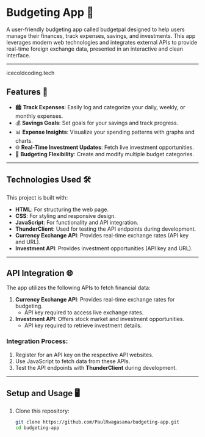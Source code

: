 # Budgeting App 💸

A user-friendly budgeting app called budgetpal designed to help users manage their finances, track expenses, savings, and investments. This app leverages modern web technologies and integrates external APIs to provide real-time foreign exchange data,  presented in an interactive and clean interface.

---
icecoldcoding.tech
## Features 🚀
- 🏙️ **Track Expenses**: Easily log and categorize your daily, weekly, or monthly expenses.
- 💰 **Savings Goals**: Set goals for your savings and track progress.
- 📊 **Expense Insights**: Visualize your spending patterns with graphs and charts.
- 🌐 **Real-Time Investment Updates**: Fetch live investment opportunities.
- 🔄 **Budgeting Flexibility**: Create and modify multiple budget categories.
  
---

## Technologies Used 🛠️
This project is built with:
- **HTML**: For structuring the web page.
- **CSS**: For styling and responsive design.
- **JavaScript**: For functionality and API integration.
- **ThunderClient**: Used for testing the API endpoints during development.
- **Currency Exchange API**: Provides real-time exchange rates (API key and URL).
- **Investment API**: Provides investment opportunities (API key and URL).

---

## API Integration 🌐
The app utilizes the following APIs to fetch financial data:
1. **Currency Exchange API**: Provides real-time exchange rates for budgeting.
   - API key required to access live exchange rates.
2. **Investment API**: Offers stock market and investment opportunities.
   - API key required to retrieve investment details.

### Integration Process:
1. Register for an API key on the respective API websites.
2. Use JavaScript to fetch data from these APIs.
3. Test the API endpoints with **ThunderClient** during development.

---

## Setup and Usage 🖥️
1. Clone this repository:
   ```bash
   git clone https://github.com/PaulRwagasana/budgeting-app.git
   cd budgeting-app

